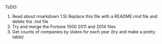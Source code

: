 ToDO:

1) Read about rmarkdown
1.5) Replace this file with a README.rmd file and delete the .md file
2) Try and merge the Fortune 1000 2011 and 2014 files
3) Get counts of companies by states for each year (try and make a pretty table)

